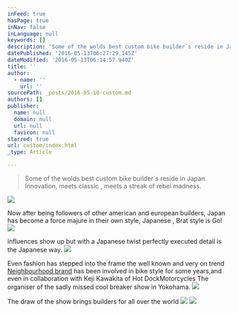 ```yaml
---
inFeed: true
hasPage: true
inNav: false
inLanguage: null
keywords: []
description: 'Some of the wolds best custom bike builder`s reside in Japan. Innovation, meets classic , meets a streak of rebel madness.'
datePublished: '2016-05-13T06:27:29.145Z'
dateModified: '2016-05-13T06:14:57.940Z'
title: ''
author:
  - name: ''
    url: ''
sourcePath: _posts/2016-05-10-custom.md
authors: []
publisher:
  name: null
  domain: null
  url: null
  favicon: null
starred: true
url: custom/index.html
_type: Article

---
```

> Some of the wolds best custom bike builder\`s reside in Japan. Innovation, meets classic , meets a streak of rebel madness.

![](https://the-grid-user-content.s3-us-west-2.amazonaws.com/0a87ecf6-e1f0-44df-bf78-836719867ae1.jpg)

Now after being followers of other american and european builders, Japan has become a force majure in their own style, Japanese , Brat style is Go!
![](https://the-grid-user-content.s3-us-west-2.amazonaws.com/83b646e4-b690-4a9e-a776-565aa8aeb70d.jpg)

influences show up but with a Japanese twist perfectly executed detail is the Japanese way.
![](https://the-grid-user-content.s3-us-west-2.amazonaws.com/2552eef4-97bf-4085-a31c-b29af9ce06a5.jpg)

Even fashion has stepped into the frame the well known and very on trend [Neighbourhood brand][0] has been involved in bike style for some years,and even in collaboration with Keji Kawakita of Hot DockMotorcycles The organiser of the sadly missed cool breaker show in Yokohama.
![](https://the-grid-user-content.s3-us-west-2.amazonaws.com/98d4a9b9-1dfb-4728-b8b3-e34345ce4363.jpg)

The draw of the show brings builders for all over the world ![](https://the-grid-user-content.s3-us-west-2.amazonaws.com/debc6589-00de-4b73-acd7-8de0061b2ed3.jpg)
![](https://the-grid-user-content.s3-us-west-2.amazonaws.com/5975e7d2-4c7f-4dcb-b41c-f1cdeec87348.jpg)

[0]: http://www.neighborhood.jp/